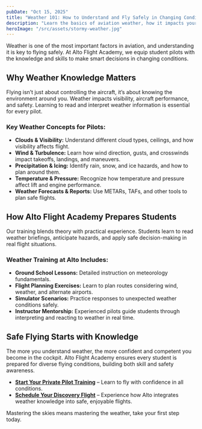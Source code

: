 ```yaml
---
pubDate: "Oct 15, 2025"
title: "Weather 101: How to Understand and Fly Safely in Changing Conditions"
description: "Learn the basics of aviation weather, how it impacts your flight, and how Alto Flight Academy prepares students to fly safely in all conditions."
heroImage: "/src/assets/stormy-weather.jpg"
---
```


Weather is one of the most important factors in aviation, and understanding it is key to flying safely. At Alto Flight Academy, we equip student pilots with the knowledge and skills to make smart decisions in changing conditions.

## Why Weather Knowledge Matters

Flying isn’t just about controlling the aircraft, it’s about knowing the environment around you. Weather impacts visibility, aircraft performance, and safety. Learning to read and interpret weather information is essential for every pilot.

### Key Weather Concepts for Pilots:

- **Clouds & Visibility:** Understand different cloud types, ceilings, and how visibility affects flight.
- **Wind & Turbulence:** Learn how wind direction, gusts, and crosswinds impact takeoffs, landings, and maneuvers.
- **Precipitation & Icing:** Identify rain, snow, and ice hazards, and how to plan around them.
- **Temperature & Pressure:** Recognize how temperature and pressure affect lift and engine performance.
- **Weather Forecasts & Reports:** Use METARs, TAFs, and other tools to plan safe flights.

## How Alto Flight Academy Prepares Students

Our training blends theory with practical experience. Students learn to read weather briefings, anticipate hazards, and apply safe decision-making in real flight situations.

### Weather Training at Alto Includes:

- **Ground School Lessons:** Detailed instruction on meteorology fundamentals.
- **Flight Planning Exercises:** Learn to plan routes considering wind, weather, and alternate airports.
- **Simulator Scenarios:** Practice responses to unexpected weather conditions safely.
- **Instructor Mentorship:** Experienced pilots guide students through interpreting and reacting to weather in real time.

## Safe Flying Starts with Knowledge

The more you understand weather, the more confident and competent you become in the cockpit. Alto Flight Academy ensures every student is prepared for diverse flying conditions, building both skill and safety awareness.

- [**Start Your Private Pilot Training**](/flight-training/private-pilot) – Learn to fly with confidence in all conditions.
- [**Schedule Your Discovery Flight**](/contact) – Experience how Alto integrates weather knowledge into safe, enjoyable flights.

Mastering the skies means mastering the weather, take your first step today.
